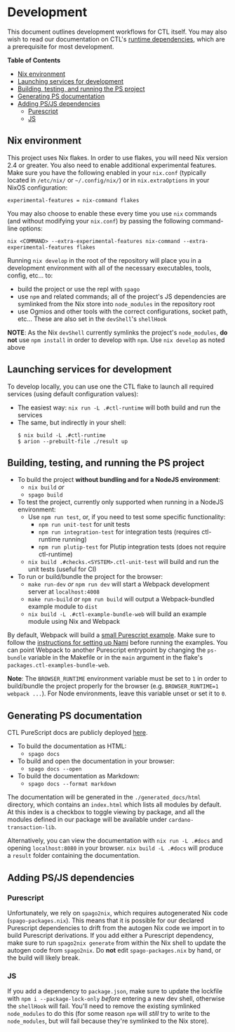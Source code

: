 # Development

This document outlines development workflows for CTL itself. You may also wish to read our documentation on CTL's [runtime dependencies](./runtime.md), which are a prerequisite for most development.

**Table of Contents**

- [Nix environment](#nix-environment)
- [Launching services for development](#launching-services-for-development)
- [Building, testing, and running the PS project](#building-testing-and-running-the-ps-project)
- [Generating PS documentation](#generating-ps-documentation)
- [Adding PS/JS dependencies](#adding-psjs-dependencies)
  - [Purescript](#purescript)
  - [JS](#js)

## Nix environment

This project uses Nix flakes. In order to use flakes, you will need Nix version 2.4 or greater. You also need to enable additional experimental features. Make sure you have the following enabled in your `nix.conf` (typically located in `/etc/nix/` or `~/.config/nix/`) or in `nix.extraOptions` in your NixOS configuration:

```
experimental-features = nix-command flakes
```

You may also choose to enable these every time you use `nix` commands (and without modifying your `nix.conf`) by passing the following command-line options:

```
nix <COMMAND> --extra-experimental-features nix-command --extra-experimental-features flakes
```

Running `nix develop` in the root of the repository will place you in a development environment with all of the necessary executables, tools, config, etc... to:

- build the project or use the repl with `spago`
- use `npm` and related commands; all of the project's JS dependencies are symlinked from the Nix store into `node_modules` in the repository root
- use Ogmios and other tools with the correct configurations, socket path, etc... These are also set in the `devShell`'s `shellHook`

**NOTE**: As the Nix `devShell` currently symlinks the project's `node_modules`, **do not** use `npm install` in order to develop with `npm`. Use `nix develop` as noted above

## Launching services for development

To develop locally, you can use one the CTL flake to launch all required services (using default configuration values):

- The easiest way: `nix run -L .#ctl-runtime` will both build and run the services
- The same, but indirectly in your shell:
  ```
  $ nix build -L .#ctl-runtime
  $ arion --prebuilt-file ./result up
  ```

## Building, testing, and running the PS project

- To build the project **without bundling and for a NodeJS environment**:
  - `nix build` _or_
  - `spago build`
- To test the project, currently only supported when running in a NodeJS environment:
  - Use `npm run test`, or, if you need to test some specific functionality:
    - `npm run unit-test` for unit tests
    - `npm run integration-test` for integration tests (requires ctl-runtime running)
    - `npm run plutip-test` for Plutip integration tests (does not require ctl-runtime)
  - `nix build .#checks.<SYSTEM>.ctl-unit-test` will build and run the unit tests (useful for CI)
- To run or build/bundle the project for the browser:
  - `make run-dev` _or_ `npm run dev` will start a Webpack development server at `localhost:4008`
  - `make run-build` _or_ `npm run build` will output a Webpack-bundled example module to `dist`
  - `nix build -L .#ctl-example-bundle-web` will build an example module using Nix and Webpack

By default, Webpack will build a [small Purescript example](/examples/Pkh2Pkh.purs). Make sure to follow the [instructions for setting up Nami](./runtime#other-requirements) before running the examples. You can point Webpack to another Purescript entrypoint by changing the `ps-bundle` variable in the Makefile or in the `main` argument in the flake's `packages.ctl-examples-bundle-web`.

**Note**: The `BROWSER_RUNTIME` environment variable must be set to `1` in order to build/bundle the project properly for the browser (e.g. `BROWSER_RUNTIME=1 webpack ...`). For Node environments, leave this variable unset or set it to `0`.

## Generating PS documentation

CTL PureScript docs are publicly deployed [here](https://plutonomicon.github.io/cardano-transaction-lib/).

- To build the documentation as HTML:
  - `spago docs`
- To build and open the documentation in your browser:
  - `spago docs --open`
- To build the documentation as Markdown:
  - `spago docs --format markdown`

The documentation will be generated in the `./generated_docs/html` directory, which contains an `index.html` which lists all modules by default. At this index is a checkbox to toggle viewing by package, and all the modules defined in our package will be available under `cardano-transaction-lib`.

Alternatively, you can view the documentation with `nix run -L .#docs` and opening `localhost:8080` in your browser. `nix build -L .#docs` will produce a `result` folder containing the documentation.

## Adding PS/JS dependencies

### Purescript

Unfortunately, we rely on `spago2nix`, which requires autogenerated Nix code (`spago-packages.nix`). This means that it is possible for our declared Purescript dependencies to drift from the autogen Nix code we import in to build Purescript derivations. If you add either a Purescript dependency, make sure to run `spago2nix generate` from within the Nix shell to update the autogen code from `spago2nix`. Do **not** edit `spago-packages.nix` by hand, or the build will likely break.

### JS

If you add a dependency to `package.json`, make sure to update the lockfile with `npm i --package-lock-only` _before_ entering a new dev shell, otherwise the `shellHook` will fail. You'll need to remove the existing symlinked `node_modules` to do this (for some reason `npm` will _still_ try to write to the `node_modules`, but will fail because they're symlinked to the Nix store).
